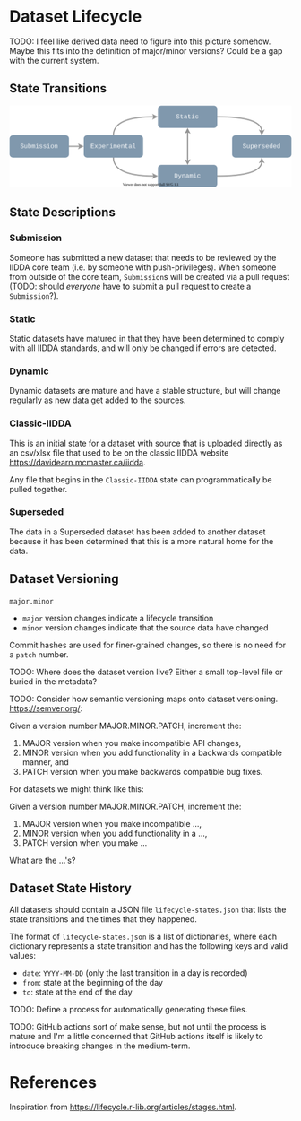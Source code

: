 # Dataset Lifecycle

TODO: I feel like derived data need to figure into this picture somehow. Maybe this fits into the definition of major/minor versions? Could be a gap with the current system.

## State Transitions

![Life Cycle Diagram](../assets/lifecycle.svg)

## State Descriptions

### Submission

Someone has submitted a new dataset that needs to be reviewed by the IIDDA core team (i.e. by someone with push-privileges). When someone from outside of the core team, `Submission`s will be created via a pull request (TODO: should _everyone_ have to submit a pull request to create a `Submission`?).

### Static

Static datasets have matured in that they have been determined to comply with all IIDDA standards, and will only be changed if errors are detected.

### Dynamic

Dynamic datasets are mature and have a stable structure, but will change regularly as new data get added to the sources.

### Classic-IIDDA

This is an initial state for a dataset with source that is uploaded directly as an csv/xlsx file that used to be on the classic IIDDA website https://davidearn.mcmaster.ca/iidda.

Any file that begins in the `Classic-IIDDA` state can programmatically be pulled together.

### Superseded

The data in a Superseded dataset has been added to another dataset because it has been determined that this is a more natural home for the data.

## Dataset Versioning

`major.minor`

* `major` version changes indicate a lifecycle transition
* `minor` version changes indicate that the source data have changed

Commit hashes are used for finer-grained changes, so there is no need for a `patch` number.

TODO: Where does the dataset version live? Either a small top-level file or buried in the metadata?

TODO: Consider how semantic versioning maps onto dataset versioning.  https://semver.org/:

Given a version number MAJOR.MINOR.PATCH, increment the:
1. MAJOR version when you make incompatible API changes,
2. MINOR version when you add functionality in a backwards compatible manner, and
3. PATCH version when you make backwards compatible bug fixes.

For datasets we might think like this:

Given a version number MAJOR.MINOR.PATCH, increment the:
1. MAJOR version when you make incompatible ...,
2. MINOR version when you add functionality in a ...,
3. PATCH version when you make ...

What are the ...'s?

## Dataset State History

All datasets should contain a JSON file `lifecycle-states.json` that lists the state transitions and the times that they happened.

The format of `lifecycle-states.json` is a list of dictionaries, where each dictionary represents a state transition and has the following keys and valid values:
* `date`:  `YYYY-MM-DD` (only the last transition in a day is recorded)
* `from`: state at the beginning of the day
* `to`: state at the end of the day

TODO: Define a process for automatically generating these files.

TODO: GitHub actions sort of make sense, but not until the process is mature and I'm a little concerned that GitHub actions itself is likely to introduce breaking changes in the medium-term.

# References

Inspiration from https://lifecycle.r-lib.org/articles/stages.html.
